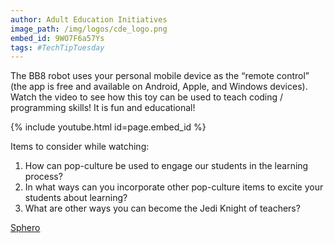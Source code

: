 ```yaml
---
author: Adult Education Initiatives
image_path: /img/logos/cde_logo.png
embed_id: 9WO7F6a57Ys
tags: #TechTipTuesday
---
```

The BB8 robot uses your personal mobile device as the “remote control” (the app is free and available on Android, Apple, and Windows devices). Watch the video to see how this toy can be used to teach coding / programming skills! It is fun and educational!

{% include youtube.html id=page.embed_id %}

Items to consider while watching:

  1.  How can pop-culture be used to engage our students in the learning process?
  2.  In what ways can you incorporate other pop-culture items to excite your students about learning?
  3.  What are other ways you can become the Jedi Knight of teachers?

[Sphero](http://www.sphero.com/)